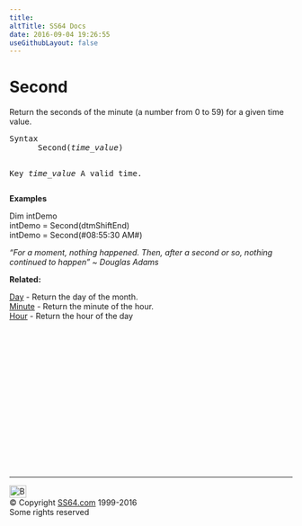 ```yaml
---
title:
altTitle: SS64 Docs
date: 2016-09-04 19:26:55
useGithubLayout: false
---
```

<!-- #BeginLibraryItem "/Library/head_vb.lbi" --><!-- #EndLibraryItem --><h1>Second</h1> 
<p>Return the seconds of the minute (a number from 0 to 59) for a given time value.</p>
<pre>Syntax
      Second(<i>time_value</i>)

Key
   <i>time_value</i>  A valid time.</pre>
<p><b>Examples</b></p>
<p class="code">Dim intDemo<br>
intDemo = Second(dtmShiftEnd)<br>
intDemo = Second(#08:55:30 AM#)</p>
<p class="quote"><i>“For a moment, nothing happened. Then, after a second or so, nothing continued to happen” ~ Douglas Adams</i></p>
<p><b>Related:</b></p>
<p><a href="day.html">Day</a> - Return the day of the month.<br>
<a href="minute.html">Minute</a> - Return the minute of the hour.<br>
<a href="hour.html">Hour</a> - Return the hour of the day</p><!-- #BeginLibraryItem "/Library/foot_vb.lbi" --><p>
<!-- VB300 -->
<ins class="adsbygoogle" style="display:inline-block;width:300px;height:250px" data-ad-client="ca-pub-6140977852749469" data-ad-slot="1683739502"></ins>
<script>
(adsbygoogle = window.adsbygoogle || []).push({});
</script></p>
<hr>
<div id="bl" class="footer"><a href="second.html#"><img src="../images/top.png" width="30" height="22" alt="Back to the Top"></a></div>
<div id="br" class="footer, tagline">© Copyright <a href="../index.html">SS64.com</a> 1999-2016<br>
Some rights reserved</div><!-- #EndLibraryItem -->
